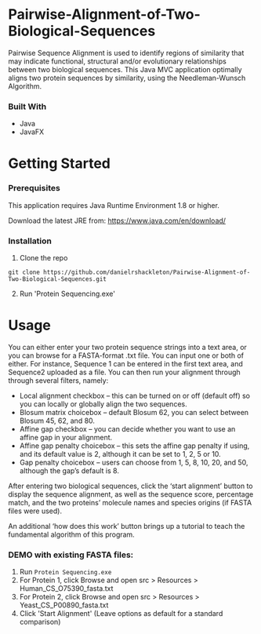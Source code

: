 # Pairwise-Alignment-of-Two-Biological-Sequences
Pairwise Sequence Alignment is used to identify regions of similarity that may indicate functional, structural and/or evolutionary relationships between two biological sequences. This Java MVC application optimally aligns two protein sequences by similarity, using the Needleman-Wunsch Algorithm.

### Built With
- Java
- JavaFX

# Getting Started

### Prerequisites
This application requires Java Runtime Environment 1.8 or higher.

Download the latest JRE from: https://www.java.com/en/download/


### Installation
1. Clone the repo

`git clone https://github.com/danielrshackleton/Pairwise-Alignment-of-Two-Biological-Sequences.git`

2. Run 'Protein Sequencing.exe'


# Usage
You can either enter your two protein sequence strings into a text area, or you can
browse for a FASTA-format .txt file. You can input one or both of either. For instance, Sequence 1 can be entered in the first text
area, and Sequence2 uploaded as a file. You can then run your alignment through through several filters, namely:

- Local alignment checkbox – this can be turned on or off (default off) so you can locally or globally align the two sequences.
- Blosum matrix choicebox – default Blosum 62, you can select between Blosum 45, 62, and 80.
- Affine gap checkbox – you can decide whether you want to use an affine gap in your alignment.
- Affine gap penalty choicebox – this sets the affine gap penalty if using, and its default
value is 2, although it can be set to 1, 2, 5 or 10.
- Gap penalty choicebox – users can choose from 1, 5, 8, 10, 20, and 50, although the
gap’s default is 8.

After entering two biological sequences, click the ‘start alignment’ button  to display the
sequence alignment, as well as the sequence score, percentage match, and the two proteins’
molecule names and species origins (if FASTA files were used).

An additional ‘how does this work’ button brings up a tutorial to teach the fundamental algorithm of
this program.

### DEMO with existing FASTA files:
1. Run `Protein Sequencing.exe`
2. For Protein 1, click Browse and open src > Resources > Human_CS_O75390_fasta.txt
3. For Protein 2, click Browse and open src > Resources > Yeast_CS_P00890_fasta.txt
4. Click 'Start Alignment' (Leave options as default for a standard comparison)
